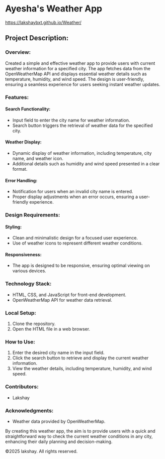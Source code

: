 # Ayesha's Weather App 

https://lakshaybxt.github.io/Weather/

## Project Description:

### Overview:
Created a simple and effective weather app to provide users with current weather information for a specified city. The app fetches data from the OpenWeatherMap API and displays essential weather details such as temperature, humidity, and wind speed. The design is user-friendly, ensuring a seamless experience for users seeking instant weather updates.

### Features:

#### Search Functionality:
- Input field to enter the city name for weather information.
- Search button triggers the retrieval of weather data for the specified city.


#### Weather Display:
- Dynamic display of weather information, including temperature, city name, and weather icon.
- Additional details such as humidity and wind speed presented in a clear format.


#### Error Handling:
- Notification for users when an invalid city name is entered.
- Proper display adjustments when an error occurs, ensuring a user-friendly experience.


### Design Requirements:

#### Styling:
- Clean and minimalistic design for a focused user experience.
- Use of weather icons to represent different weather conditions.

#### Responsiveness:
- The app is designed to be responsive, ensuring optimal viewing on various devices.

### Technology Stack:

- HTML, CSS, and JavaScript for front-end development.
- OpenWeatherMap API for weather data retrieval.

### Local Setup:

1. Clone the repository.
3. Open the HTML file in a web browser.

### How to Use:

1. Enter the desired city name in the input field.
2. Click the search button to retrieve and display the current weather information.
3. View the weather details, including temperature, humidity, and wind speed.

### Contributors:

- Lakshay

### Acknowledgments:

- Weather data provided by OpenWeatherMap.

By creating this weather app, the aim is to provide users with a quick and straightforward way to check the current weather conditions in any city, enhancing their daily planning and decision-making.


©2025 lakshay. All rights reserved.
